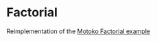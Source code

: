 # Factorial

Reimplementation of the [Motoko Factorial example](https://github.com/dfinity/examples/tree/master/motoko/factorial)